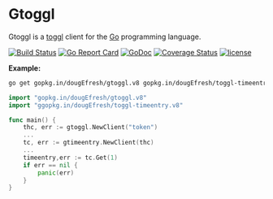 # Gtoggl 
 
 Gtoggl is a [toggl](https://github.com/toggl/toggl_api_docs) client for the [Go](http://www.golang.org/) programming language.
 
[![Build Status](https://travis-ci.org/dougEfresh/gtoggl.svg?branch=master)](https://travis-ci.org/dougEfresh/gtoggl)
[![Go Report Card](https://goreportcard.com/badge/github.com/dougEfresh/gtoggl)](https://goreportcard.com/report/github.com/dougEfresh/gtoggl)
[![GoDoc](https://godoc.org/github.com/dougEfresh/gtoggl?status.svg)](https://godoc.org/github.com/dougEfresh/gtoggl)
[![Coverage Status](https://coveralls.io/repos/github/dougEfresh/gtoggl/badge.svg?branch=master)](https://coveralls.io/github/dougEfresh/gtoggl?branch=master)
[![license](http://img.shields.io/badge/license-MIT-red.svg?style=flat)](https://raw.githubusercontent.com/dougEfresh/gtoggl/master/LICENSE)

**Example:**

```sh
go get gopkg.in/dougEfresh/gtoggl.v8 gopkg.in/dougEfresh/toggl-timeentry.v8
```


```go
import "gopkg.in/dougEfresh/gtoggl.v8"
import "ggopkg.in/dougEfresh/toggl-timeentry.v8"

func main() {
	thc, err := gtoggl.NewClient("token")
	...
	tc, err := gtimeentry.NewClient(thc)
	...
	timeentry,err := tc.Get(1)
	if err == nil {
		panic(err)
	}
}
```